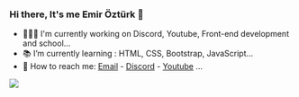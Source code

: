 ### Hi there, It's me Emir Öztürk 👋


- 👷🏻‍♂️ I'm currently working on Discord, Youtube, Front-end development and school...
- 📚 I’m currently learning : HTML, CSS, Bootstrap, JavaScript...
- 📧 How to reach me: <a href="mailto: wmir00@hotmail.com" title="wmir00@hotmail.com">Email</a> - <span title="nickname#0893">[Discord](https://discord.gg/a6Yyu4tFhr)</span> - [Youtube](https://www.youtube.com/channel/UCf6UGeA_b3sFJukNO7JOutw) ...

<img src="https://wallpaperaccess.com/full/2853514.png">
